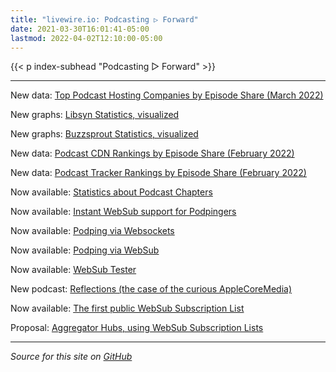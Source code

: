 ```yaml
---
title: "livewire.io: Podcasting ▷ Forward"
date: 2021-03-30T16:01:41-05:00
lastmod: 2022-04-02T12:10:00-05:00
---
```


{{< p index-subhead "Podcasting ▷ Forward" >}}

---

New data: [Top Podcast Hosting Companies by Episode Share (March 2022)](/podcast-hosts-by-episode-share)

New graphs: [Libsyn Statistics, visualized](/libsyn-stats-visualized)

New graphs: [Buzzsprout Statistics, visualized](/buzzsprout-stats-visualized)

New data: [Podcast CDN Rankings by Episode Share (February 2022)](/podcast-cdns-by-episode-share)

New data: [Podcast Tracker Rankings by Episode Share (February 2022)](/podcast-trackers-by-episode-share)

Now available: [Statistics about Podcast Chapters](/podcast-chapters-stats)

Now available: [Instant WebSub support for Podpingers](/instant-websub-for-podpingers)

Now available: [Podping via Websockets](/podping-via-websockets)

Now available: [Podping via WebSub](/podping-via-websub)

Now available: [WebSub Tester](/websub-tester)

New podcast: [Reflections (the case of the curious AppleCoreMedia)](/new-podcast-reflections)

Now available: [The first public WebSub Subscription List](/first-public-subscription-list)

Proposal: [Aggregator Hubs, using WebSub Subscription Lists](/aggregator-hubs)

---

*Source for this site on [GitHub](https://github.com/skymethod/livewire-web)*
